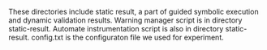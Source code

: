 These directories include static result, a part of guided symbolic execution and dynamic validation results.
Warning manager script is in directory static-result.
Automate instrumentation script is also in directory static-result.
config.txt is the configuraton file we used for experiment.
